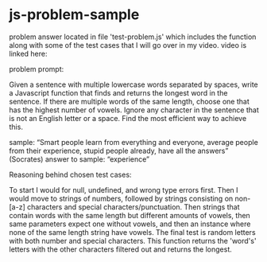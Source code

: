# js-problem-sample

problem answer located in file 'test-problem.js' which includes the function along with some of the test cases that I will go over in my video.
video is linked here: 

problem prompt: 

Given a sentence with multiple lowercase words separated by spaces, write a Javascript function that finds and returns the longest word in the sentence. If there are multiple words of the same length, choose one that has the highest number of vowels. Ignore any character in the sentence that is not an English letter or a space. Find the most efficient way to achieve this.

sample: 
“Smart people learn from everything and everyone, average people from their experience, stupid people already, have all the answers” (Socrates)
answer to sample: “experience”

Reasoning behind chosen test cases:

To start I would for null, undefined, and wrong type errors first. Then I would move to strings of numbers, followed by strings consisting on non-[a-z] characters and special characters/punctuation. Then strings that contain words with the same length but different amounts of vowels, then same parameters expect one without vowels, and then an instance where none of the same length string have vowels. The final test is random letters with both number and special characters. This function returns the 'word's' letters with the other characters filtered out and returns the longest.
